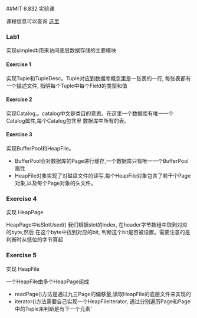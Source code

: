 ##MIT 6.832 实验课

课程信息可以查询 [这里](https://github.com/MIT-DB-Class/course-info-2017)

### Lab1

实现simpledb用来访问底层数据存储的主要模块

#### Exercise 1

实现Tuple和TupleDesc。Tuple对应到数据库概念里是一张表的一行, 每张表都有一个描述文件,
指明每个Tuple中每个Field的类型和值

#### Exercise 2

实现Catalog,。catalog中文是类目的意思。在这里一个数据库有唯一一个Catalog属性,每个Catalog包含里
数据库中所有的表。

#### Exercise 3
实现BufferPool和HeapFile。
* BufferPool会对数据库的Page进行缓存,一个数据库只有唯一一个BufferPool属性
* HeapFile对象实现了对磁盘文件的读写,每个HeapFile对象包含了若干个Page对象,以及每个Page对象的头文件。

### Exercise 4

实现 HeapPage

HeapPage中isSlotUsed() 我们根据slot的index, 在header字节数组中取到对应的byte,然后
在这个byte中找到对应的bit, 判断这个bit是否被设置。需要注意的是判断时从低位的字节算起

### Exercise 5
实现 HeapFile

一个HeapFile由多个HeapPage组成
* readPage()方法是通过九三Page的偏移量,读取HeapFile的底层文件来实现的
* iterator()方法需要自己实现一个HeapFileIterator, 通过分别遍历Page和Page中的Tuple来判断是有下一个元素'